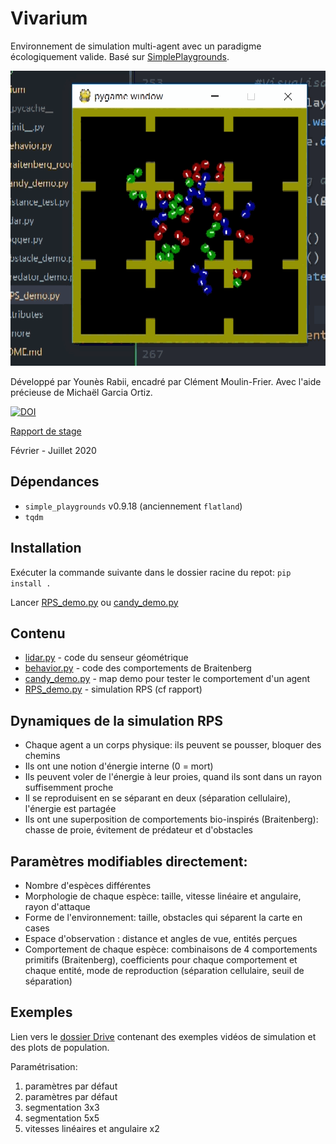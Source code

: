 # Vivarium

Environnement de simulation multi-agent avec un paradigme écologiquement valide.
Basé sur [SimplePlaygrounds](https://github.com/mgarciaortiz/simple-playgrounds).


![demo visualisation](documents/cover.gif)

Développé par Younès Rabii, encadré par Clément Moulin-Frier.
Avec l'aide précieuse de Michaël Garcia Ortiz.


[![DOI](https://zenodo.org/badge/294344024.svg)](https://zenodo.org/badge/latestdoi/294344024)

[Rapport de stage](documents/rapport.pdf)

Février - Juillet 2020


## Dépendances
- `simple_playgrounds` v0.9.18 (anciennement `flatland`)
- `tqdm`

## Installation

Exécuter la commande suivante  dans le dossier racine du repot:
`pip install .`

Lancer [RPS_demo.py](vivarium/RPS_demo.py) ou [candy_demo.py](vivarium/candy_demo.py)

## Contenu
- [lidar.py](vivarium/lidar.py) - code du senseur géométrique
- [behavior.py](vivarium/behavior.py) - code des comportements de Braitenberg
- [candy_demo.py](vivarium/candy_demo.py) - map demo pour tester le comportement d'un agent
- [RPS_demo.py](vivarium/RPS_demo.py) - simulation RPS (cf rapport)



## Dynamiques de la simulation RPS
- Chaque agent a un corps physique: ils peuvent se pousser, bloquer des chemins
- Ils ont une notion d'énergie interne (0 = mort)
- Ils peuvent voler de l'énergie à leur proies, quand ils sont dans un rayon suffisemment proche
- Il se reproduisent en se séparant en deux (séparation cellulaire), l'énergie est partagée
- Ils ont une superposition de comportements bio-inspirés (Braitenberg): chasse de proie, évitement de prédateur et d'obstacles

## Paramètres modifiables directement:
- Nombre d'espèces différentes
- Morphologie de chaque espèce: taille, vitesse linéaire et angulaire, rayon d'attaque
- Forme de l'environnement: taille, obstacles qui séparent la carte en cases
- Espace d'observation : distance et angles de vue, entités perçues
- Comportement de chaque espèce: combinaisons de 4 comportements primitifs (Braitenberg), coefficients pour chaque comportement et chaque entité, mode de reproduction (séparation cellulaire, seuil de séparation)


## Exemples

Lien vers le [dossier Drive](https://drive.google.com/drive/folders/1j6QxPkTobYtV7kwNXbiqEAK5U-HHmtqt?usp=sharing) contenant des exemples vidéos de simulation et des plots de population.

Paramétrisation:
1. paramètres par défaut
2. paramètres par défaut
3. segmentation 3x3
4. segmentation 5x5
5. vitesses linéaires et angulaire x2
